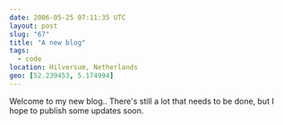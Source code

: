 ```yaml
---
date: 2006-05-25 07:11:35 UTC
layout: post
slug: "67"
title: "A new blog"
tags:
  - code
location: Hilversum, Netherlands
geo: [52.239453, 5.174994]
---
```

Welcome to my new blog.. There's still a lot that needs to be done, but I hope
to publish some updates soon.
